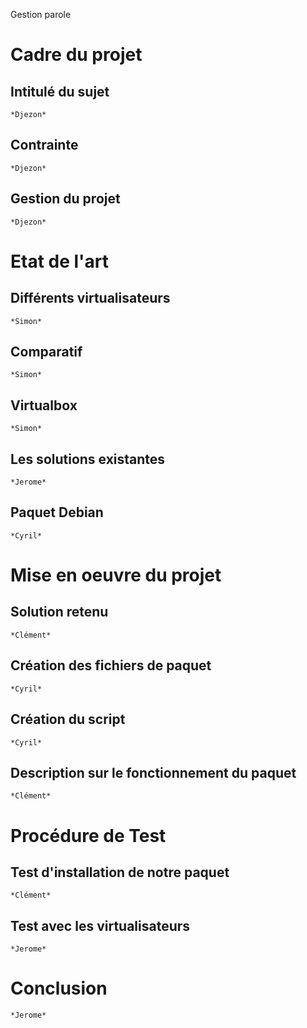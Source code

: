 Gestion parole 

# Cadre du projet
## Intitulé du sujet

    *Djezon*
    
## Contrainte

    *Djezon*
    
## Gestion du projet

    *Djezon*
    
# Etat de l'art

## Différents virtualisateurs

    *Simon*
    
## Comparatif

    *Simon*
    
## Virtualbox

    *Simon*
    
## Les solutions existantes

    *Jerome*
    
## Paquet Debian

    *Cyril*
    
# Mise en oeuvre du projet

## Solution retenu

    *Clément*
    
## Création des fichiers de paquet

    *Cyril*
    
## Création du script

    *Cyril*
    
## Description sur le fonctionnement du paquet

    *Clément*
    
# Procédure de Test

## Test d'installation de notre paquet

    *Clément*
    
## Test avec les virtualisateurs

    *Jerome*
    
# Conclusion

    *Jerome*
